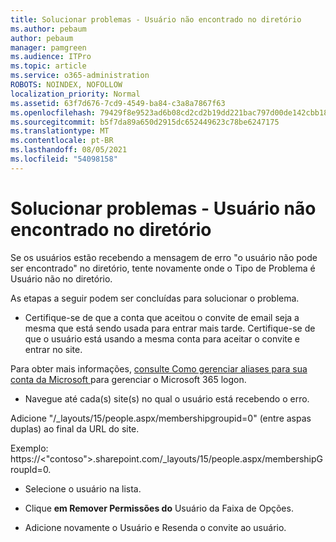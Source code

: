 ```yaml
---
title: Solucionar problemas - Usuário não encontrado no diretório
ms.author: pebaum
author: pebaum
manager: pamgreen
ms.audience: ITPro
ms.topic: article
ms.service: o365-administration
ROBOTS: NOINDEX, NOFOLLOW
localization_priority: Normal
ms.assetid: 63f7d676-7cd9-4549-ba84-c3a8a7867f63
ms.openlocfilehash: 79429f8e9523ad6b08cd2cd2b19dd221bac797d00de142cbb18826b86fb5ae4e
ms.sourcegitcommit: b5f7da89a650d2915dc652449623c78be6247175
ms.translationtype: MT
ms.contentlocale: pt-BR
ms.lasthandoff: 08/05/2021
ms.locfileid: "54098158"
---
```

# <a name="troubleshoot-issue---user-not-found-in-directory"></a>Solucionar problemas - Usuário não encontrado no diretório

Se os usuários estão recebendo a mensagem de erro "o usuário não pode ser encontrado" no diretório, tente novamente onde o Tipo de Problema é Usuário não no diretório.

As etapas a seguir podem ser concluídas para solucionar o problema.

- Certifique-se de que a conta que aceitou o convite de email seja a mesma que está sendo usada para entrar mais tarde. Certifique-se de que o usuário está usando a mesma conta para aceitar o convite e entrar no site. 

Para obter mais informações, [consulte Como gerenciar aliases para sua conta da Microsoft </a> para gerenciar o Microsoft 365 logon](https://support.microsoft.com/help/12407/microsoft-account-how-to-manage-aliases). 

- Navegue até cada(s) site(s) no qual o usuário está recebendo o erro. 

Adicione "/_layouts/15/people.aspx/membershipgroupid=0" (entre aspas duplas) ao final da URL do site. 

Exemplo: https://<"contoso">.sharepoint.com/_layouts/15/people.aspx/membershipGroupId=0.

- Selecione o usuário na lista.

- Clique **em Remover Permissões do** Usuário da Faixa de Opções. 
-  Adicione novamente o Usuário e Resenda o convite ao usuário.

